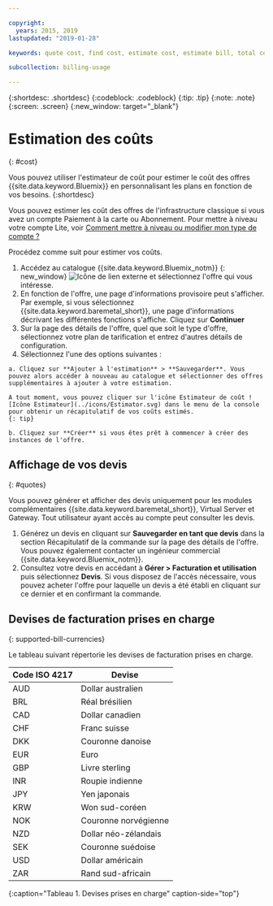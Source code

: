 ```yaml
---

copyright:
  years: 2015, 2019
lastupdated: "2019-01-28"

keywords: quote cost, find cost, estimate cost, estimate bill, total cost, service cost

subcollection: billing-usage

---
```


{:shortdesc: .shortdesc}
{:codeblock: .codeblock}
{:tip: .tip}
{:note: .note}
{:screen: .screen}
{:new_window: target="_blank"}

# Estimation des coûts
{: #cost}

Vous pouvez utiliser l'estimateur de coût pour estimer le coût des offres {{site.data.keyword.Bluemix}} en personnalisant les plans en fonction de vos besoins.
{:shortdesc}

Vous pouvez estimer les coût des offres de l'infrastructure classique si vous avez un compte Paiement à la carte ou Abonnement. Pour mettre à niveau votre compte Lite, voir [Comment mettre à niveau ou modifier mon type de compte ?](/docs/account?topic=account-accountfaqs)

Procédez comme suit pour estimer vos coûts.

  1. Accédez au catalogue {{site.data.keyword.Bluemix_notm}} [](https://cloud.ibm.com/catalog){: new_window} ![Icône de lien externe](../icons/launch-glyph.svg "Icône de lien externe") et sélectionnez l'offre qui vous intéresse.
  2. En fonction de l'offre, une page d'informations provisoire peut s'afficher. Par exemple, si vous sélectionnez {{site.data.keyword.baremetal_short}}, une page d'informations décrivant les différentes fonctions s'affiche. Cliquez sur **Continuer**
  3. Sur la page des détails de l'offre, quel que soit le type d'offre, sélectionnez votre plan de tarification et entrez d'autres détails de configuration.
  4. Sélectionnez l'une des options suivantes :

    a. Cliquez sur **Ajouter à l'estimation** > **Sauvegarder**. Vous pouvez alors accéder à nouveau au catalogue et sélectionner des offres supplémentaires à ajouter à votre estimation.

    A tout moment, vous pouvez cliquer sur l'icône Estimateur de coût ![Icône Estimateur](../icons/Estimator.svg) dans le menu de la console pour obtenir un récapitulatif de vos coûts estimés.
    {: tip}

    b. Cliquez sur **Créer** si vous êtes prêt à commencer à créer des instances de l'offre.


## Affichage de vos devis
{: #quotes}

Vous pouvez générer et afficher des devis uniquement pour les modules complémentaires {{site.data.keyword.baremetal_short}}, Virtual Server et Gateway. Tout utilisateur ayant accès au compte peut consulter les devis.

  1. Générez un devis en cliquant sur **Sauvegarder en tant que devis** dans la section Récapitulatif de la commande sur la page des détails de l'offre. Vous pouvez également contacter un ingénieur commercial {{site.data.keyword.Bluemix_notm}}.
  2. Consultez votre devis en accédant à **Gérer > Facturation et utilisation** puis sélectionnez **Devis**. Si vous disposez de l'accès nécessaire, vous pouvez acheter l'offre pour laquelle un devis a été établi en cliquant sur ce dernier et en confirmant la commande.


## Devises de facturation prises en charge
{: supported-bill-currencies}

Le tableau suivant répertorie les devises de facturation prises en charge.

| Code ISO 4217 | Devise             |
|---------------|----------------------|
|AUD            | Dollar australien    |
|BRL            |	Réal brésilien       |
|CAD            |	Dollar canadien      |
|CHF            |	Franc suisse          |
|DKK            |	Couronne danoise         |
|EUR            |	Euro                 |
|GBP            |	Livre sterling       |
|INR            |	Roupie indienne         |
|JPY            |	Yen japonais         |
|KRW            |	Won sud-coréen     |
|NOK            |	Couronne norvégienne      |
|NZD            |	Dollar néo-zélandais   |
|SEK            |	Couronne suédoise        |
|USD            | Dollar américain |
|ZAR            |	Rand sud-africain   |
{:caption="Tableau 1. Devises prises en charge" caption-side="top"}
